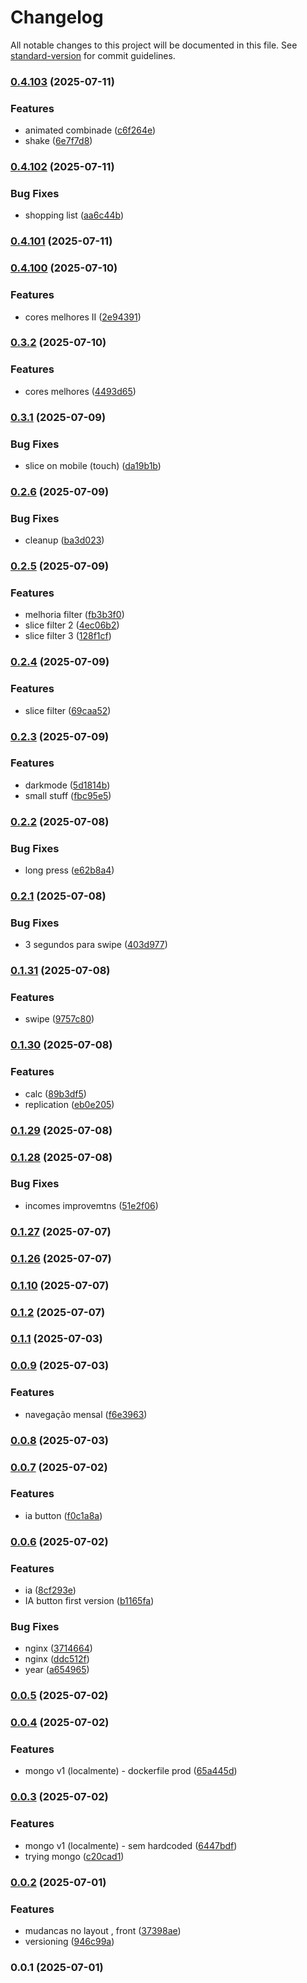 # Changelog

All notable changes to this project will be documented in this file. See [standard-version](https://github.com/conventional-changelog/standard-version) for commit guidelines.

### [0.4.103](https://github.com/ErgonBerry/contas/compare/v0.4.102...v0.4.103) (2025-07-11)


### Features

* animated combinade ([c6f264e](https://github.com/ErgonBerry/contas/commit/c6f264ed37ce6e313c54611fbd7fc2ea09e02098))
* shake ([6e7f7d8](https://github.com/ErgonBerry/contas/commit/6e7f7d80851304b41866f04bb8835723311e0318))

### [0.4.102](https://github.com/ErgonBerry/contas/compare/v0.4.101...v0.4.102) (2025-07-11)


### Bug Fixes

* shopping list ([aa6c44b](https://github.com/ErgonBerry/contas/commit/aa6c44bb3bd61d3a582252f95ad414341d70b7f6))

### [0.4.101](https://github.com/ErgonBerry/contas/compare/v0.4.100...v0.4.101) (2025-07-11)

### [0.4.100](https://github.com/ErgonBerry/contas/compare/v0.3.2...v0.4.100) (2025-07-10)


### Features

* cores melhores II ([2e94391](https://github.com/ErgonBerry/contas/commit/2e94391c6aa1d8485f433cccca9540a3ae299bf7))

### [0.3.2](https://github.com/ErgonBerry/contas/compare/v0.3.1...v0.3.2) (2025-07-10)


### Features

* cores melhores ([4493d65](https://github.com/ErgonBerry/contas/commit/4493d65420fa4ceb063f0d9cdaa935713cc1b167))

### [0.3.1](https://github.com/ErgonBerry/contas/compare/v0.2.6...v0.3.1) (2025-07-09)


### Bug Fixes

* slice on mobile (touch) ([da19b1b](https://github.com/ErgonBerry/contas/commit/da19b1b1a59832cdd2e18ecfcef206e34f27c5b7))

### [0.2.6](https://github.com/ErgonBerry/contas/compare/v0.2.5...v0.2.6) (2025-07-09)


### Bug Fixes

* cleanup ([ba3d023](https://github.com/ErgonBerry/contas/commit/ba3d023d2f5255164b2a9f5dbf2d34ea8a04ec82))

### [0.2.5](https://github.com/ErgonBerry/contas/compare/v0.2.4...v0.2.5) (2025-07-09)


### Features

* melhoria filter ([fb3b3f0](https://github.com/ErgonBerry/contas/commit/fb3b3f0a225d79d10e456b37c2e0107b86313feb))
* slice filter 2 ([4ec06b2](https://github.com/ErgonBerry/contas/commit/4ec06b24bc3697a79e897b822945105fc3c13b00))
* slice filter 3 ([128f1cf](https://github.com/ErgonBerry/contas/commit/128f1cf227cac00cb8af9aa48fbe01f31b8b3e9e))

### [0.2.4](https://github.com/ErgonBerry/contas/compare/v0.2.3...v0.2.4) (2025-07-09)


### Features

* slice filter ([69caa52](https://github.com/ErgonBerry/contas/commit/69caa52e5648efa9230f4cb6b0893ab775fe3b64))

### [0.2.3](https://github.com/ErgonBerry/contas/compare/v0.2.2...v0.2.3) (2025-07-09)


### Features

* darkmode ([5d1814b](https://github.com/ErgonBerry/contas/commit/5d1814bc24014a3d8339d1881ecdbe5c8ce1d605))
* small stuff ([fbc95e5](https://github.com/ErgonBerry/contas/commit/fbc95e5f821db08137380c2dfec9fac7ba3a733d))

### [0.2.2](https://github.com/ErgonBerry/contas/compare/v0.2.1...v0.2.2) (2025-07-08)


### Bug Fixes

* long press ([e62b8a4](https://github.com/ErgonBerry/contas/commit/e62b8a4a0851949d77632d131a6ffccb9c07e142))

### [0.2.1](https://github.com/ErgonBerry/contas/compare/v0.1.31...v0.2.1) (2025-07-08)


### Bug Fixes

* 3 segundos para swipe ([403d977](https://github.com/ErgonBerry/contas/commit/403d977080baa8dcb650cf6f817aadb1d19fb79a))

### [0.1.31](https://github.com/ErgonBerry/contas/compare/v0.1.30...v0.1.31) (2025-07-08)


### Features

* swipe ([9757c80](https://github.com/ErgonBerry/contas/commit/9757c8029fac9d893dfda6a34136da72ab772c37))

### [0.1.30](https://github.com/ErgonBerry/contas/compare/v0.1.29...v0.1.30) (2025-07-08)


### Features

* calc ([89b3df5](https://github.com/ErgonBerry/contas/commit/89b3df5de19af05ee0e5d95351fe59ed2cc3b955))
* replication ([eb0e205](https://github.com/ErgonBerry/contas/commit/eb0e205f0f223ce69788bcfa2d7f16b0a26caa65))

### [0.1.29](https://github.com/ErgonBerry/contas/compare/v0.1.28...v0.1.29) (2025-07-08)

### [0.1.28](https://github.com/ErgonBerry/contas/compare/v0.1.27...v0.1.28) (2025-07-08)


### Bug Fixes

* incomes improvemtns ([51e2f06](https://github.com/ErgonBerry/contas/commit/51e2f0626afff453cbb6850eaf4f4b4644a9699b))

### [0.1.27](https://github.com/ErgonBerry/contas/compare/v0.1.26...v0.1.27) (2025-07-07)

### [0.1.26](https://github.com/ErgonBerry/contas/compare/v0.1.2...v0.1.26) (2025-07-07)

### [0.1.10](https://github.com/ErgonBerry/contas/compare/v0.1.2...v0.1.10) (2025-07-07)

### [0.1.2](https://github.com/ErgonBerry/contas/compare/v0.1.1...v0.1.2) (2025-07-07)

### [0.1.1](https://github.com/ErgonBerry/contas/compare/v0.1.0...v0.1.1) (2025-07-03)

### [0.0.9](https://github.com/ErgonBerry/contas/compare/v0.0.8...v0.0.9) (2025-07-03)


### Features

* navegação mensal ([f6e3963](https://github.com/ErgonBerry/contas/commit/f6e3963ba5646c00354170bc14ffdb9626e47b93))

### [0.0.8](https://github.com/ErgonBerry/contas/compare/v0.0.7...v0.0.8) (2025-07-03)

### [0.0.7](https://github.com/ErgonBerry/contas/compare/v0.0.6...v0.0.7) (2025-07-02)


### Features

* ia button ([f0c1a8a](https://github.com/ErgonBerry/contas/commit/f0c1a8aa063e134c6c6cf25b2413ff4f0b0920bb))

### [0.0.6](https://github.com/ErgonBerry/contas/compare/v0.0.5...v0.0.6) (2025-07-02)


### Features

* ia ([8cf293e](https://github.com/ErgonBerry/contas/commit/8cf293e5fd17d4b3fdbaa358f0ef47904684edaf))
* IA button first version ([b1165fa](https://github.com/ErgonBerry/contas/commit/b1165faf009955622a884361ec2ae73b2da1d4e2))


### Bug Fixes

* nginx ([3714664](https://github.com/ErgonBerry/contas/commit/3714664ec72a18edeb6ac71ef13775da7363da05))
* nginx ([ddc512f](https://github.com/ErgonBerry/contas/commit/ddc512ffb53b5b13df7167ffad275fcfee0a4f51))
* year ([a654965](https://github.com/ErgonBerry/contas/commit/a6549650c04495e9be15ff38a17a0c8c61bf47ab))

### [0.0.5](https://github.com/ErgonBerry/contas/compare/v0.0.4...v0.0.5) (2025-07-02)

### [0.0.4](https://github.com/ErgonBerry/contas/compare/v0.0.3...v0.0.4) (2025-07-02)


### Features

* mongo v1 (localmente) - dockerfile prod ([65a445d](https://github.com/ErgonBerry/contas/commit/65a445d0f961487fdf513e0237b6f725960298d7))

### [0.0.3](https://github.com/ErgonBerry/contas/compare/v0.0.2...v0.0.3) (2025-07-02)


### Features

* mongo v1 (localmente) - sem hardcoded ([6447bdf](https://github.com/ErgonBerry/contas/commit/6447bdfd76c9d3f4eaa2f23cee56fe8bfb67b501))
* trying mongo ([c20cad1](https://github.com/ErgonBerry/contas/commit/c20cad10d5fb36e1a22956ba35af99da87333088))

### [0.0.2](https://github.com/ErgonBerry/contas/compare/v0.0.1...v0.0.2) (2025-07-01)


### Features

* mudancas no layout , front ([37398ae](https://github.com/ErgonBerry/contas/commit/37398aee8fc44ecc2474c1b3bbff9f05a8a62bb3))
* versioning ([946c99a](https://github.com/ErgonBerry/contas/commit/946c99aedf787380cce3b621b64e0dc5649009d5))

### 0.0.1 (2025-07-01)
